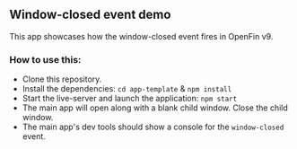 ## Window-closed event demo

This app showcases how the window-closed event fires in OpenFin v9.

### How to use this:

* Clone this repository. 
* Install the dependencies: `cd app-template` & `npm install`
* Start the live-server and launch the application: `npm start`
* The main app will open along with a blank child window. Close the child window.
* The main app's dev tools should show a console for the `window-closed` event.
